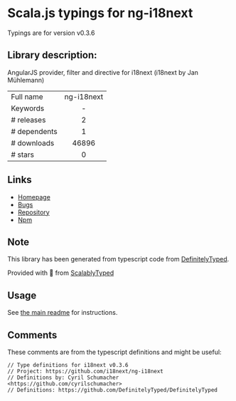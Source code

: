 
# Scala.js typings for ng-i18next

Typings are for version v0.3.6

## Library description:
AngularJS provider, filter and directive for i18next (i18next by Jan Mühlemann)

|                    |                 |
| ------------------ | :-------------: |
| Full name          | ng-i18next |
| Keywords           | - |
| # releases         | 2 |
| # dependents       | 1 |
| # downloads        | 46896 |
| # stars            | 0 |

## Links
- [Homepage](https://github.com/i18next/ng-i18next#readme)
- [Bugs](https://github.com/i18next/ng-i18next/issues)
- [Repository](https://github.com/i18next/ng-i18next)
- [Npm](https://www.npmjs.com/package/ng-i18next)
    


## Note
This library has been generated from typescript code from [DefinitelyTyped](https://definitelytyped.org).

Provided with :purple_heart: from [ScalablyTyped](https://github.com/oyvindberg/ScalablyTyped)

## Usage
See [the main readme](../../readme.md) for instructions.

## Comments

These comments are from the typescript definitions and might be useful:
```
// Type definitions for i18next v0.3.6
// Project: https://github.com/i18next/ng-i18next
// Definitions by: Cyril Schumacher <https://github.com/cyrilschumacher>
// Definitions: https://github.com/DefinitelyTyped/DefinitelyTyped

```

